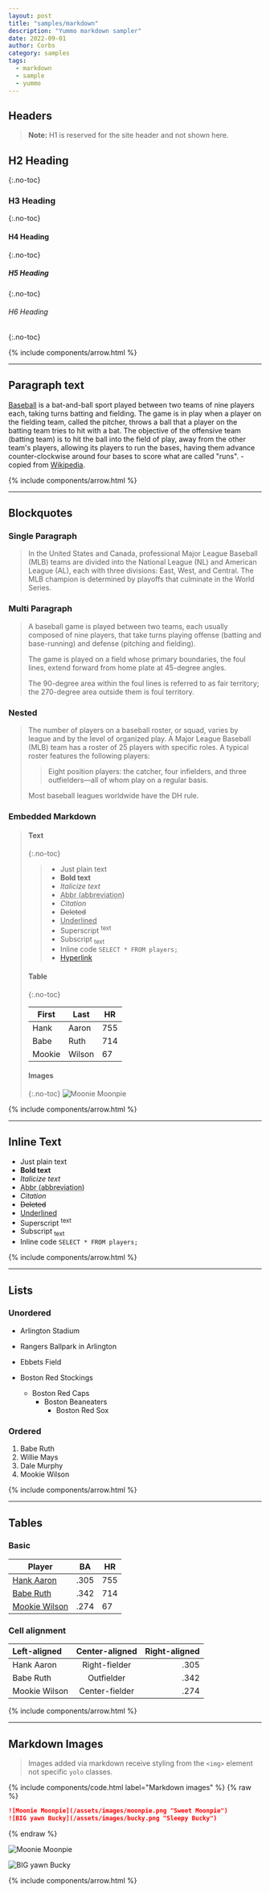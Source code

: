 ```yaml
---
layout: post
title: "samples/markdown"
description: "Yummo markdown sampler"
date: 2022-09-01
author: Corbs
category: samples
tags:
  - markdown
  - sample
  - yummo
---
```


## Headers

> __Note:__ H1 is reserved for the site header and not shown here.

## H2 Heading
{:.no-toc}

### H3 Heading
{:.no-toc}

#### H4 Heading
{:.no-toc}

##### H5 Heading
{:.no-toc}

###### H6 Heading
{:.no-toc}

{% include components/arrow.html %}

---

## Paragraph text

[Baseball](https://en.wikipedia.org/wiki/Baseball) is a bat-and-ball sport played between two teams of nine players each, taking turns batting and fielding. The game is in play when a player on the fielding team, called the pitcher, throws a ball that a player on the batting team tries to hit with a bat. The objective of the offensive team (batting team) is to hit the ball into the field of play, away from the other team's players, allowing its players to run the bases, having them advance counter-clockwise around four bases to score what are called "runs". - copied from [Wikipedia](https://en.wikipedia.org/wiki/Baseball).

{% include components/arrow.html %}

---

## Blockquotes

### Single Paragraph

> In the United States and Canada, professional Major League Baseball (MLB) teams are divided into the National League (NL) and American League (AL), each with three divisions: East, West, and Central. The MLB champion is determined by playoffs that culminate in the World Series.

### Multi Paragraph

> A baseball game is played between two teams,
> each usually composed of nine players, that take turns playing offense (batting and base-running)
> and defense (pitching and fielding).
>
> The game is played on a field whose primary boundaries, the foul lines,
> extend forward from home plate at 45-degree angles.
> 
> The 90-degree area within the foul lines is referred to as fair territory;
> the 270-degree area outside them is foul territory.

### Nested

> The number of players on a baseball roster, or squad, varies by league and by the level of organized play. A Major League Baseball (MLB) team has a roster of 25 players with specific roles. A typical roster features the following players:
>
> > Eight position players: the catcher, four infielders, and three outfielders—all of whom play on a regular basis.
>
> Most baseball leagues worldwide have the DH rule.

### Embedded Markdown

> #### Text
> {:.no-toc}
> 
> > - Just plain text
> > - **Bold text**
> > - *Italicize text*
> > - <abbr title="Abbreviation">Abbr (abbreviation)</abbr>
> > - <cite>Citation</cite>
> > - <del>Deleted</del>
> > - <ins>Underlined</ins>
> > - Superscript <sup>text</sup>
> > - Subscript <sub>text</sub>
> > - Inline code `SELECT * FROM players;`
> > - [Hyperlink](https://github.com/corbtastik/yummo)
>
> #### Table
> {:.no-toc}
> 
> | First   | Last   | HR  |
> |---------|--------|-----|
> | Hank    | Aaron  | 755 |
> | Babe    | Ruth   | 714 |
> | Mookie  | Wilson | 67  |
>
> #### Images
> {:.no-toc}
> ![Moonie Moonpie](/assets/images/moonpie.png "Sweet Moonpie")
>

{% include components/arrow.html %}

---

## Inline Text

- Just plain text
- **Bold text**
- *Italicize text*
- <abbr title="Abbreviation">Abbr (abbreviation)</abbr>
- <cite>Citation</cite>
- <del>Deleted</del>
- <ins>Underlined</ins>
- Superscript <sup>text</sup>
- Subscript <sub>text</sub>
- Inline code `SELECT * FROM players;`

{% include components/arrow.html %}

---

## Lists

### Unordered

* Arlington Stadium
* Rangers Ballpark in Arlington
* Ebbets Field

* Boston Red Stockings
    * Boston Red Caps
        * Boston Beaneaters
            * Boston Red Sox

### Ordered

1. Babe Ruth
2. Willie Mays
3. Dale Murphy
4. Mookie Wilson

{% include components/arrow.html %}

---

## Tables

### Basic

| Player                                                                                                   | BA   | HR  |
|----------------------------------------------------------------------------------------------------------|------|-----|
| <a href="https://www.baseball-reference.com/players/a/aaronha01.shtml" target="_blank">Hank Aaron</a>    | .305 | 755 |
| <a href="https://www.baseball-reference.com/players/r/ruthba01.shtml" target="_blank">Babe Ruth</a>      | .342 | 714 |
| <a href="https://www.baseball-reference.com/players/w/wilsomo01.shtml" target="_blank">Mookie Wilson</a> | .274 | 67  |

### Cell alignment

| Left-aligned  | Center-aligned | Right-aligned |
|:--------------|:--------------:|--------------:|
| Hank Aaron    | Right-fielder  |          .305 |
| Babe Ruth     |   Outfielder   |          .342 |
| Mookie Wilson | Center-fielder |          .274 |

{% include components/arrow.html %}

---

## Markdown Images

> Images added via markdown receive styling from the `<img>` element not specific `yolo` classes.

{% include components/code.html label="Markdown images" %}
{% raw %}
```markdown
![Moonie Moonpie](/assets/images/moonpie.png "Sweet Moonpie")
![BIG yawn Bucky](/assets/images/bucky.png "Sleepy Bucky")
```
{% endraw %}

![Moonie Moonpie](/assets/images/moonpie.png "Sweet Moonpie")

![BIG yawn Bucky](/assets/images/bucky.png "Sleepy Bucky")

{% include components/arrow.html %}